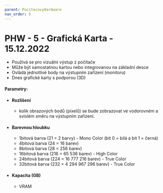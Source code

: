 ```yaml
---
parent: PocitacovyHardware
nav_order: 5
---
```

# PHW - 5 - Grafická Karta - 15.12.2022
- Používá se pro vizuální výstup z počítače
- Může být samostatnou kartou nebo integrovanou na základní desce
- Ovládá jednotlivé body na výstupním zařízení (monitoru)
- Dnes grafické karty s podporou (3D)
#### Parametry:
- #### Rozlišení
	- kolik obrazových bodů (pixelů) se bude zobrazovat ve vodorovném a svislém směru na výstupním zařízení.
- #### Barevnou hloubku
	-   1bitová barva (21 = 2 barvy) - Mono Color (bit 0 = bílá a bit 1 = černá)
	-   4bitová barva (24 = 16 barev)
	-   8bitová barva (28 = 256 barev)
	-   16bitová barva (216 = 65 536 barev) - High Color
	-   24bitová barva (224 = 16 777 216 barev) - True Color
	-   32bitová barva (232 = 4 294 967 296 barev) - True Color
- #### Kapacita (GB)
	- VRAM